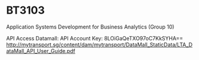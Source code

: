 # BT3103
Application Systems Development for Business Analytics (Group 10)


API Access
Datamall:
API Account Key: 8LOiGaQeTXO97oC7KkSYHA==
http://mytransport.sg/content/dam/mytransport/DataMall_StaticData/LTA_DataMall_API_User_Guide.pdf
